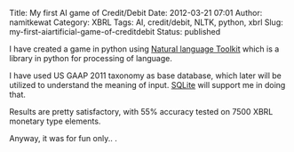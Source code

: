 Title: My first AI game of Credit/Debit
Date: 2012-03-21 07:01
Author: namitkewat
Category: XBRL
Tags: AI, credit/debit, NLTK, python, xbrl
Slug: my-first-aiartificial-game-of-creditdebit
Status: published

I have created a game in python using [Natural language
Toolkit](http://www.nltk.org/ "Natural Language Tookit") which is a
library in python for processing of language.

I have used US GAAP 2011 taxonomy as base database, which later will be
utilized to understand the meaning of input.
[SQLite](www.sqlite.org "SQLite") will support me in doing that.

Results are pretty satisfactory, with 55% accuracy tested on 7500 XBRL
monetary type elements.

Anyway, it was for fun only.. .

